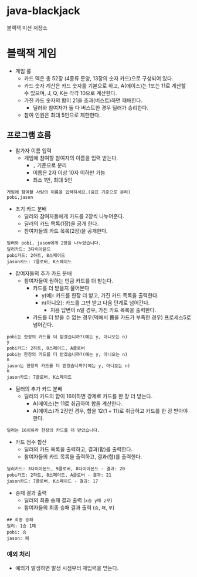 # java-blackjack

블랙잭 미션 저장소

# 블랙잭 게임

- 게임 룰
    - 카드 덱은 총 52장 (4종류 문양, 13장의 숫자 카드)으로 구성되어 있다.
    - 카드 숫자 계산은 카드 숫자를 기본으로 하고, A(에이스)는 1또는 11로 계산할 수 있으며, J, Q, K는 각각 10으로 계산한다.
    - 가진 카드 숫자의 합이 21을 초과(버스트)하면 패배한다.
        - 딜러와 참여자가 둘 다 버스트한 경우 딜러가 승리한다.
    - 참여 인원은 최대 5인으로 제한한다.

## 프로그램 흐름

- 참가자 이름 입력
    - 게임에 참여할 참여자의 이름을 입력 받는다.
        - `,` 기준으로 분리
        - 이름은 2자 이상 10자 이하만 가능
        - 최소 1인, 최대 5인

```
게임에 참여할 사람의 이름을 입력하세요.(쉼표 기준으로 분리)
pobi,jason
```

- 초기 카드 분배
    - 딜러와 참여자들에게 카드를 2장씩 나누어준다.
    - 딜러의 카드 목록(1장)을 공개 한다.
    - 참여자들의 카드 목록(2장)을 공개한다.
```
딜러와 pobi, jason에게 2장을 나누었습니다.
딜러카드: 3다이아몬드
pobi카드: 2하트, 8스페이드
jason카드: 7클로버, K스페이드
```

- 참여자들의 추가 카드 분배
    - 참여자들이 원하는 만큼 카드를 더 받는다.
        - 카드를 더 받을지 물어본다
            - y(예): 카드를 한장 더 받고, 가진 카드 목록을 출력한다.
            - n(아니오): 카드를 그만 받고 다음 단계로 넘어간다.
                - 처음 답변이 n일 경우, 가진 카드 목록을 출력한다.
        - 카드를 더 받을 수 없는 경우(덱에서 뽑을 카드가 부족한 경우) 프로세스5로 넘어간다.
```
pobi는 한장의 카드를 더 받겠습니까?(예는 y, 아니오는 n)
y
pobi카드: 2하트, 8스페이드, A클로버
pobi는 한장의 카드를 더 받겠습니까?(예는 y, 아니오는 n)
n
jason는 한장의 카드를 더 받겠습니까?(예는 y, 아니오는 n)
n
jason카드: 7클로버, K스페이드
```
- 딜러의 추가 카드 분배
    - 딜러의 카드의 합이 16이하면 강제로 카드를 한 장 더 받는다.
        - A(에이스)는 11로 취급하여 합을 계산한다.
        - A(에이스)가 2장인 경우, 합을 12(1 + 11)로 취급하고 카드를 한 장 받아야 한다.
```
딜러는 16이하라 한장의 카드를 더 받았습니다.
```
- 카드 점수 합산
    - 딜러의 카드 목록을 출력하고, 결과(합)를 출력한다.
    - 참여자들의 카드 목록을 출력하고, 결과(합)를 출력한다.
```
딜러카드: 3다이아몬드, 9클로버, 8다이아몬드 - 결과: 20
pobi카드: 2하트, 8스페이드, A클로버 - 결과: 21
jason카드: 7클로버, K스페이드 - 결과: 17
```
- 승패 결과 출력
    - 딜러의 최종 승패 결과 출력 (`x승 y패 z무`)
    - 참여자들의 최종 승패 결과 출력 (`승`, `패`, `무`)
```
## 최종 승패
딜러: 1승 1패
pobi: 승 
jason: 패
```

### 예외 처리
- 예외가 발생하면 발생 시점부터 재입력을 받는다.
